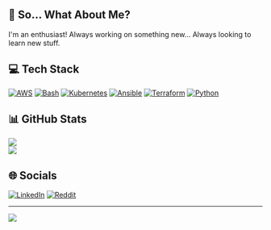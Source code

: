 ## 💫 So... What About Me?
I'm an enthusiast! Always working on something new... Always looking to learn new stuff.

## 💻 Tech Stack
[![AWS](https://img.shields.io/badge/AWS-%23FF9900.svg?style=for-the-badge&logo=amazon-aws&logoColor=white)](#) [![Bash](https://img.shields.io/badge/Shell_Script-121011?style=for-the-badge&logo=gnu-bash&logoColor=white)](#) [![Kubernetes](https://img.shields.io/badge/kubernetes-%23326ce5.svg?style=for-the-badge&logo=kubernetes&logoColor=white)](#) [![Ansible](https://img.shields.io/badge/ansible-%231A1918.svg?style=for-the-badge&logo=ansible&logoColor=white)](#) [![Terraform](https://img.shields.io/badge/terraform-%235835CC.svg?style=for-the-badge&logo=terraform&logoColor=white)](#) [![Python](https://img.shields.io/badge/python-3670A0?style=for-the-badge&logo=python&logoColor=ffdd54)](#)

## 📊 GitHub Stats
[![](https://github-readme-stats.vercel.app/api?username=gespinal&theme=blueberry&hide_border=false&include_all_commits=false&count_private=false)](#)<br/>
[![](https://github-readme-streak-stats.herokuapp.com/?user=gespinal&theme=blueberry&hide_border=false)](#)<br/>

## 🌐 Socials
[![LinkedIn](https://img.shields.io/badge/LinkedIn-%230077B5.svg?logo=linkedin&logoColor=white)](https://linkedin.com/in/gregorioespinal) [![Reddit](https://img.shields.io/badge/Reddit-%23FF4500.svg?logo=Reddit&logoColor=white)](https://reddit.com/user/greespinal)

---
[![](https://visitcount.itsvg.in/api?id=gespinal&icon=0&color=0)](#)
